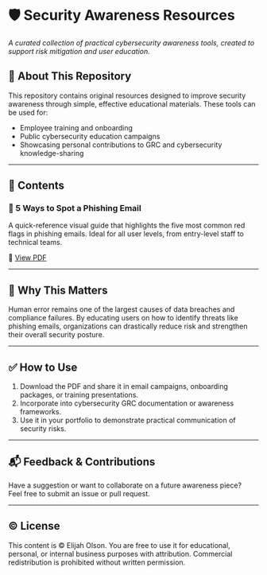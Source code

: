 # 🛡️ Security Awareness Resources  
*A curated collection of practical cybersecurity awareness tools, created to support risk mitigation and user education.*

## 📘 About This Repository

This repository contains original resources designed to improve security awareness through simple, effective educational materials. These tools can be used for:

- Employee training and onboarding
- Public cybersecurity education campaigns
- Showcasing personal contributions to GRC and cybersecurity knowledge-sharing

---

## 📂 Contents

### 📄 5 Ways to Spot a Phishing Email
A quick-reference visual guide that highlights the five most common red flags in phishing emails. Ideal for all user levels, from entry-level staff to technical teams.

🔗 [View PDF](./security-awareness/5-Ways-to-Spot-a-Phishing-Email.pdf)

---

## 🎯 Why This Matters

Human error remains one of the largest causes of data breaches and compliance failures. By educating users on how to identify threats like phishing emails, organizations can drastically reduce risk and strengthen their overall security posture.

---

## ✅ How to Use

1. Download the PDF and share it in email campaigns, onboarding packages, or training presentations.
2. Incorporate into cybersecurity GRC documentation or awareness frameworks.
3. Use it in your portfolio to demonstrate practical communication of security risks.

---

## 📬 Feedback & Contributions

Have a suggestion or want to collaborate on a future awareness piece?  
Feel free to submit an issue or pull request.

---

## ©️ License

This content is © Elijah Olson. You are free to use it for educational, personal, or internal business purposes with attribution. Commercial redistribution is prohibited without written permission.
